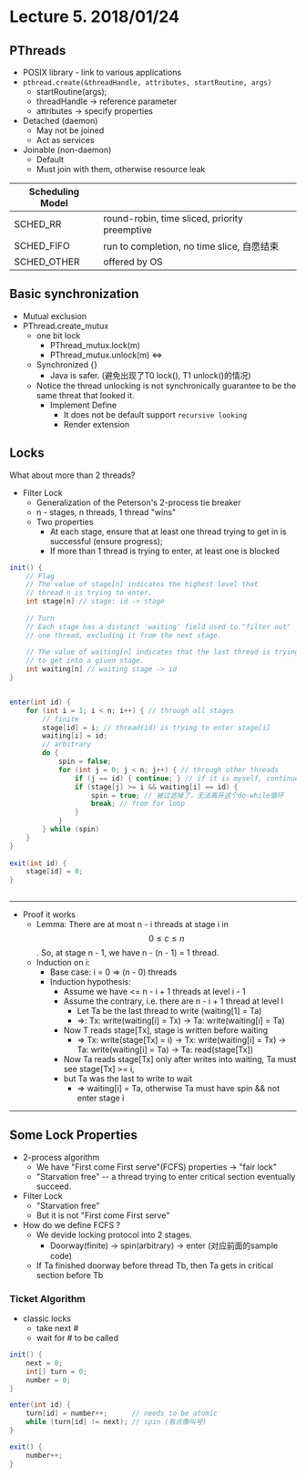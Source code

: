 # Lecture 5. 2018/01/24
## PThreads

* POSIX library - link to various applications
* `pthread.create(&threadHandle, attributes, startRoutine, args)`
    * startRoutine(args);
    * threadHandle &rarr; reference parameter
    * attributes &rarr; specify properties
* Detached (daemon)
    * May not be joined
    * Act as services
* Joinable (non-daemon)
    * Default
    * Must join with them, otherwise resource leak

| Scheduling Model| |
---|---
SCHED_RR | round-robin, time sliced, priority preemptive
SCHED_FIFO | run to completion, no time slice, 自愿结束
SCHED_OTHER | offered by OS

## Basic synchronization
* Mutual exclusion
* PThread.create_mutux
    * one bit lock      
        * PThread_mutux.lock(m)
        * PThread_mutux.unlock(m)
    &hArr;
    * Synchronized {}
        * Java is safer. (避免出现了T0 lock(), T1 unlock()的情况)
    * Notice the thread unlocking is not synchronically guarantee to be the same threat that looked it.
        * Implement Define
            * It does not be default support `recursive looking`
            * Render extension

## Locks
What about more than 2 threads?
* Filter Lock
    * Generalization of the Peterson's 2-process tie breaker
    * n - stages, n threads, 1 thread "wins"
    * Two properties
        * At each stage, ensure that at least one thread trying to get in is successful (ensure progress); 
        * If more than 1 thread is trying to enter, at least one is blocked

```java
init() {
    // Flag
    // The value of stage[n] indicates the highest level that 
    // thread n is trying to enter.
    int stage[n] // stage: id -> stage 
    
    // Turn
    // Each stage has a distinct 'waiting' field used to "filter out"
    // one thread, excluding it from the next stage.
    
    // The value of waiting[n] indicates that the last thread is trying 
    // to get into a given stage.
    int waiting[n] // waiting stage -> id 
}


enter(int id) {
    for (int i = 1; i < n; i++) { // through all stages
        // finite
        stage[id] = i; // thread(id) is trying to enter stage[i]
        waiting[i] = id; 
        // arbitrary
        do {
            spin = false; 
            for (int j = 0; j < n; j++) { // through other threads
                if (j == id) { continue; } // if it is myself, continue
                if (stage[j] >= i && waiting[i] == id) {
                    spin = true; // 被过滤掉了，无法离开这个do-while循环
                    break; // from for loop
                }
            }
        } while (spin)
    }
}
    
exit(int id) {
    stage[id] = 0;
}
    
```
---
* Proof it works
    * Lemma: There are at most n - i threads at stage i in $$0 \leq c \leq n$$ . So, at stage n - 1, we have n - (n - 1) = 1 thread.
    * Induction on i:
        *  Base case: i = 0 &rArr; (n - 0) threads
        *  Induction hypothesis: 
            * Assume we have <= n - i + 1 threads at level i - 1 
            * Assume the contrary, i.e. there are n - i + 1 thread at level I 
                * Let Ta be the last thread to write (waiting[1] = Ta)
                * &rArr;: Tx: write(waiting[i] = Tx) &rarr; Ta: write(waiting[i] = Ta)
            * Now T reads stage[Tx], stage is written before waiting 
                * &rArr; Tx: write(stage[Tx] = i) &rarr; Tx: write(waiting[i] = Tx) &rarr; Ta: write(waiting[i] = Ta) &rarr; Ta: read(stage[Tx])
            * Now Ta reads stage[Tx] only after writes into waiting, Ta must see stage[Tx] >= i, 
            * but Ta was the last to write to wait 
                * &rArr; waiting[i] = Ta, otherwise Ta must have spin && not enter stage i 
---
## Some Lock Properties
*  2-process algorithm
    * We have "First come First serve"(FCFS) properties &rarr; "fair lock"
    * "Starvation free" -- a thread trying to enter critical section eventually succeed.
*  Filter Lock
    *  "Starvation free"
    *  But it is not "First come First serve"
* How do we define FCFS ?
    * We devide locking protocol into 2 stages.
        * Doorway(finite) -> spin(arbitrary) -> enter  (对应前面的sample code)
    * If Ta finished doorway before thread Tb, then Ta gets in critical section before Tb

    
### Ticket Algorithm

* classic locks
    * take next #
    * wait for # to be called

```java
init() {
    next = 0;
    int[] turn = 0;
    number = 0;
}

enter(int id) {
    turn[id] = number++;      // needs to be atomic
    while (turn[id] != next); // spin (有点像叫号)
}

exit() {
    number++;
}
```
